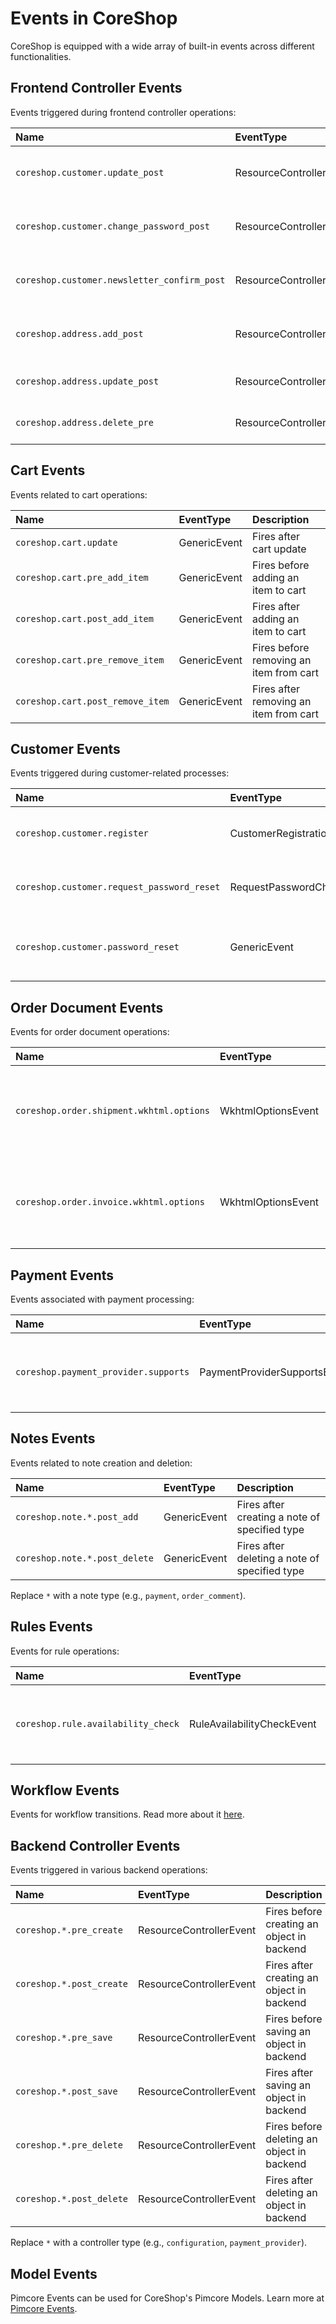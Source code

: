 # Events in CoreShop

CoreShop is equipped with a wide array of built-in events across different functionalities.

## Frontend Controller Events

Events triggered during frontend controller operations:

| Name                                        | EventType               | Description                                                    |
|:--------------------------------------------|:------------------------|:---------------------------------------------------------------|
| `coreshop.customer.update_post`             | ResourceControllerEvent | Fires after customer profile update                            |
| `coreshop.customer.change_password_post`    | ResourceControllerEvent | Fires after customer password change                           |
| `coreshop.customer.newsletter_confirm_post` | ResourceControllerEvent | Fires after newsletter subscription confirmation               |
| `coreshop.address.add_post`                 | ResourceControllerEvent | Fires after adding a new address                               |
| `coreshop.address.update_post`              | ResourceControllerEvent | Fires after updating an address                                |
| `coreshop.address.delete_pre`               | ResourceControllerEvent | Fires before deleting an address                               |

## Cart Events

Events related to cart operations:

| Name                             | EventType    | Description                                |
|:---------------------------------|:-------------|:-------------------------------------------|
| `coreshop.cart.update`           | GenericEvent | Fires after cart update                    |
| `coreshop.cart.pre_add_item`     | GenericEvent | Fires before adding an item to cart        |
| `coreshop.cart.post_add_item`    | GenericEvent | Fires after adding an item to cart         |
| `coreshop.cart.pre_remove_item`  | GenericEvent | Fires before removing an item from cart    |
| `coreshop.cart.post_remove_item` | GenericEvent | Fires after removing an item from cart     |

## Customer Events

Events triggered during customer-related processes:

| Name                                       | EventType                  | Description                                            |
|:-------------------------------------------|:---------------------------|:-------------------------------------------------------|
| `coreshop.customer.register`               | CustomerRegistrationEvent  | Fires after new customer registration                   |
| `coreshop.customer.request_password_reset` | RequestPasswordChangeEvent | Fires after password reset request                     |
| `coreshop.customer.password_reset`         | GenericEvent               | Fires after applying new password to customer          |

## Order Document Events

Events for order document operations:

| Name                                     | EventType          | Description                                     |
|:-----------------------------------------|:-------------------|:------------------------------------------------|
| `coreshop.order.shipment.wkhtml.options` | WkhtmlOptionsEvent | Options Event: Modify wkhtml options for shipment docs |
| `coreshop.order.invoice.wkhtml.options`  | WkhtmlOptionsEvent | Options Event: Modify wkhtml options for invoice docs  |

## Payment Events

Events associated with payment processing:

| Name                                 | EventType                    | Description                                                 |
|:-------------------------------------|:-----------------------------|:------------------------------------------------------------|
| `coreshop.payment_provider.supports` | PaymentProviderSupportsEvent | Support Event: Modify available Payment Providers           |

## Notes Events

Events related to note creation and deletion:

| Name                          | EventType    | Description                                     |
|:------------------------------|:-------------|:------------------------------------------------|
| `coreshop.note.*.post_add`    | GenericEvent | Fires after creating a note of specified type   |
| `coreshop.note.*.post_delete` | GenericEvent | Fires after deleting a note of specified type   |

Replace `*` with a note type (e.g., `payment`, `order_comment`).

## Rules Events

Events for rule operations:

| Name                               | EventType                  | Description                                       |
|:-----------------------------------|:---------------------------|:--------------------------------------------------|
| `coreshop.rule.availability_check` | RuleAvailabilityCheckEvent | Fires for every active rule in availability check |

## Workflow Events

Events for workflow transitions. Read more about it [here](../06_Order/16_State_Management.md).

## Backend Controller Events

Events triggered in various backend operations:

| Name                     | EventType               | Description                                 |
|:-------------------------|:------------------------|:--------------------------------------------|
| `coreshop.*.pre_create`  | ResourceControllerEvent | Fires before creating an object in backend  |
| `coreshop.*.post_create` | ResourceControllerEvent | Fires after creating an object in backend   |
| `coreshop.*.pre_save`    | ResourceControllerEvent | Fires before saving an object in backend    |
| `coreshop.*.post_save`   | ResourceControllerEvent | Fires after saving an object in backend     |
| `coreshop.*.pre_delete`  | ResourceControllerEvent | Fires before deleting an object in backend  |
| `coreshop.*.post_delete` | ResourceControllerEvent | Fires after deleting an object in backend   |

Replace `*` with a controller type (e.g., `configuration`, `payment_provider`).

## Model Events

Pimcore Events can be used for CoreShop's Pimcore Models. Learn more at [Pimcore Events](https://pimcore.com/docs/platform/Pimcore/Extending_Pimcore/Event_API_and_Event_Manager).

